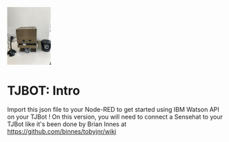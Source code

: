 <img src="./img/tjbotcl.jpeg" width="20%"/>


# TJBOT: Intro

Import this json file to your Node-RED to get started using IBM Watson API on your TJBot !
On this version, you will need to connect a Sensehat to your TJBot like it's been done by Brian Innes at https://github.com/binnes/tobyjnr/wiki